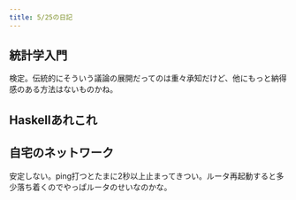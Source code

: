 ```yaml
---
title: 5/25の日記
---
```


## 統計学入門

検定。伝統的にそういう議論の展開だってのは重々承知だけど、他にもっと納得感のある方法はないものかね。

## Haskellあれこれ

## 自宅のネットワーク

安定しない。ping打つとたまに2秒以上止まってきつい。ルータ再起動すると多少落ち着くのでやっぱルータのせいなのかな。
